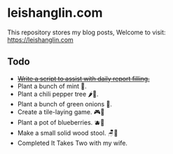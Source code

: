 # leishanglin.com

This repository stores my blog posts, Welcome to visit: https://leishanglin.com


## Todo

- [~~Write a script to assist with daily report filling.~~](/en/git/git-today.md)
- Plant a bunch of mint 🌿.
- Plant a chili pepper tree 🌶️🌱.
- Plant a bunch of green onions 🌱.
- Create a tile-laying game. 🎮🧩
- Plant a pot of blueberries. 🫐🌿
- Make a small solid wood stool. 🪑🔨
- Completed It Takes Two with my wife.